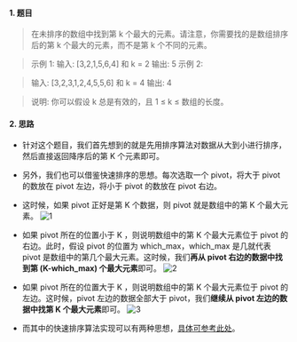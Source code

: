 #### 1. 题目
> 在未排序的数组中找到第 k 个最大的元素。请注意，你需要找的是数组排序后的第 k 个最大的元素，而不是第 k 个不同的元素。

>示例 1:
输入: [3,2,1,5,6,4] 和 k = 2
输出: 5
示例 2:

>输入: [3,2,3,1,2,4,5,5,6] 和 k = 4
输出: 4

>说明:
你可以假设 k 总是有效的，且 1 ≤ k ≤ 数组的长度。

#### 2. 思路

- 针对这个题目，我们首先想到的就是先用排序算法对数据从大到小进行排序，然后直接返回降序后的第 K 个元素即可。


- 另外，我们也可以借鉴快速排序的思想。每次选取一个 pivot，将大于 pivot 的数放在 pivot 左边，将小于 pivot 的数放在 pivot 右边。

- 这时候，如果 pivot 正好是第 K 个数据，则 pivot 就是数组中的第 K 个最大元素。
![1](https://user-gold-cdn.xitu.io/2018/10/18/16685b4cd3e1a0e1?w=938&h=239&f=png&s=19474)
- 如果 pivot 所在的位置小于  K ，则说明数组中的第 K 个最大元素位于 pivot 的右边。此时，假设 pivot 的位置为 which_max，which_max 是几就代表 pivot 是数组中的第几个最大元素。这时候，我们**再从 pivot 右边的数据中找到第 (K-which_max) 个最大元素**即可。
![2](https://user-gold-cdn.xitu.io/2018/10/18/16685b4cd3f6f2ae?w=1240&h=649&f=png&s=101162)

- 如果 pivot 所在的位置大于  K ，则说明数组中的第 K 个最大元素位于 pivot 的左边。这时候，pivot 左边的数据全部大于 pivot，我们**继续从 pivot 左边的数据中找第 K 个最大元素**即可。
![3](https://user-gold-cdn.xitu.io/2018/10/18/16685b4cd3fa3410?w=1237&h=798&f=png&s=105125)

- 而其中的快速排序算法实现可以有两种思想，[具体可参考此处](https://www.jianshu.com/p/297b04558b25)。

